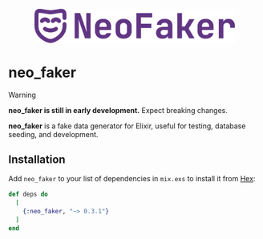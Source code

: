 <p align="center">
  <img src="./priv/logo/full_logo.svg" width="400" alt="NeoFaker Logo">
</p>

# neo_faker

> [!WARNING]
> **neo_faker is still in early development.** Expect breaking changes.

**neo_faker** is a fake data generator for Elixir, useful for testing, database seeding, and development.

## Installation

Add `neo_faker` to your list of dependencies in `mix.exs` to install it from [Hex](https://hex.pm/packages/neo_faker):

```elixir
def deps do
  [
    {:neo_faker, "~> 0.3.1"}
  ]
end
```
